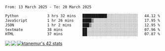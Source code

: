<!--START_SECTION:waka-->

```txt
From: 13 March 2025 - To: 20 March 2025

Python             3 hrs 32 mins   ███████████░░░░░░░░░░░░░░   44.12 %
JavaScript         1 hr 26 mins    ████▒░░░░░░░░░░░░░░░░░░░░   17.95 %
JSON               1 hr 2 mins     ███▒░░░░░░░░░░░░░░░░░░░░░   12.95 %
textmate           38 mins         ██░░░░░░░░░░░░░░░░░░░░░░░   07.96 %
HTML               37 mins         ██░░░░░░░░░░░░░░░░░░░░░░░   07.87 %
```

<!--END_SECTION:waka-->
<a href="https://github.com/anuraghazra/github-readme-stats">
  <img align="left" src="https://github-readme-stats.vercel.app/api?username=Tanesan&count_private=true&show_icons=true" />
<img align="left" src="https://github-readme-stats.vercel.app/api/top-langs/?username=Tanesan" />
</a>

[![ktanemur's 42 stats](https://badge42.vercel.app/api/v2/cl1wslf6s002109l771rng2w8/stats?cursusId=21&coalitionId=62)](https://github.com/JaeSeoKim/badge42)
